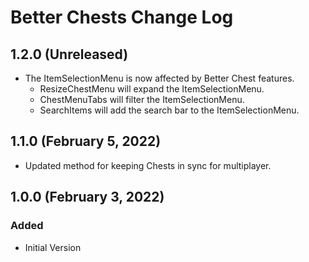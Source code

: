 ﻿# Better Chests Change Log

## 1.2.0 (Unreleased)

* The ItemSelectionMenu is now affected by Better Chest features.
  * ResizeChestMenu will expand the ItemSelectionMenu.
  * ChestMenuTabs will filter the ItemSelectionMenu.
  * SearchItems will add the search bar to the ItemSelectionMenu.

## 1.1.0 (February 5, 2022)

* Updated method for keeping Chests in sync for multiplayer.

## 1.0.0 (February 3, 2022)

### Added

* Initial Version